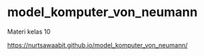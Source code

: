 # model_komputer_von_neumann
Materi kelas 10

 https://nurtsawaabit.github.io/model_komputer_von_neumann/
